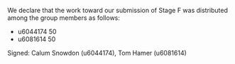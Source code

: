 We declare that the work toward our submission of Stage F was distributed among the group members as follows:

* u6044174 50
* u6081614 50

Signed: Calum Snowdon (u6044174), Tom Hamer (u6081614)

